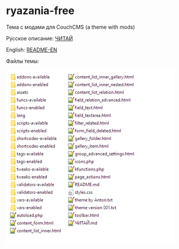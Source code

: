# ryazania-free
Тема с модами для CouchCMS (a theme with mods)

Русское описание: [ЧИТАЙ](/ЧИТАЙ.md)

English: [README-EN](/README-EN.md)

Файлы темы:

![files](img/file-list.png)
